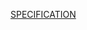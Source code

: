 

[SPECIFICATION](https://en.wikipedia.org/wiki/Directed_acyclic_graphhttps://en.wikipedia.org/wiki/Directed_acyclic_graphhttps://en.wikipedia.org/wiki/Directed_acyclic_graphhttps://en.wikipedia.org/wiki/Directed_acyclic_graphhttps://en.wikipedia.org/wiki/Directed_acyclic_graphhttps://en.wikipedia.org/wiki/Directed_acyclic_graphhttps://en.wikipedia.org/wiki/Directed_acyclic_graphhttps://en.wikipedia.org/wiki/Directed_acyclic_graphhttps://en.wikipedia.org/wiki/Directed_acyclic_graphhttps://en.wikipedia.org/wiki/Directed_acyclic_graphhttps://en.wikipedia.org/wiki/Directed_acyclic_graphhttps://en.wikipedia.org/wiki/Directed_acyclic_graphhttps://en.wikipedia.org/wiki/Directed_acyclic_graphhttps://en.wikipedia.org/wiki/Directed_acyclic_graphhttps://en.wikipedia.org/wiki/Directed_acyclic_graphhttps://en.wikipedia.org/wiki/Directed_acyclic_graphhttps://en.wikipedia.org/wiki/Directed_acyclic_graphhttps://en.wikipedia.org/wiki/Directed_acyclic_graphhttps://en.wikipedia.org/wiki/Directed_acyclic_graphhttps://en.wikipedia.org/wiki/Directed_acyclic_graphhttps://en.wikipedia.org/wiki/Directed_acyclic_graphhttps://en.wikipedia.org/wiki/Directed_acyclic_graphhttps://en.wikipedia.org/wiki/Directed_acyclic_graphhttps://en.wikipedia.org/wiki/Directed_acyclic_graphhttps://en.wikipedia.org/wiki/Directed_acyclic_graphhttps://en.wikipedia.org/wiki/Directed_acyclic_graphhttps://en.wikipedia.org/wiki/Directed_acyclic_graphhttps://en.wikipedia.org/wiki/Directed_acyclic_graphhttps://en.wikipedia.org/wiki/Directed_acyclic_graphhttps://en.wikipedia.org/wiki/Directed_acyclic_graphhttps://en.wikipedia.org/wiki/Directed_acyclic_graphhttps://en.wikipedia.org/wiki/Directed_acyclic_graphhttps://en.wikipedia.org/wiki/Directed_acyclic_graphhttps://en.wikipedia.org/wiki/Directed_acyclic_graphhttps://en.wikipedia.org/wiki/Directed_acyclic_graphhttps://en.wikipedia.org/wiki/Directed_acyclic_graphhttps://en.wikipedia.org/wiki/Directed_acyclic_graphhttps://en.wikipedia.org/wiki/Directed_acyclic_graphhttps://en.wikipedia.org/wiki/Directed_acyclic_graphhttps://en.wikipedia.org/wiki/Directed_acyclic_graphhttps://en.wikipedia.org/wiki/Directed_acyclic_graphhttps://en.wikipedia.org/wiki/Directed_acyclic_graphhttps://en.wikipedia.org/wiki/Directed_acyclic_graphhttps://en.wikipedia.org/wiki/Directed_acyclic_graphhttps://en.wikipedia.org/wiki/Directed_acyclic_graphhttps://en.wikipedia.org/wiki/Directed_acyclic_graph)